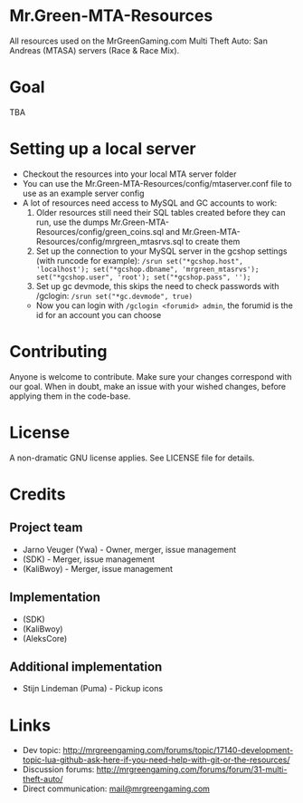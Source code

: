 # Mr.Green-MTA-Resources
All resources used on the MrGreenGaming.com Multi Theft Auto: San Andreas (MTASA) servers (Race &amp; Race Mix).

# Goal
TBA

# Setting up a local server
- Checkout the resources into your local MTA server folder
- You can use the Mr.Green-MTA-Resources/config/mtaserver.conf file to use as an example server config
- A lot of resources need access to MySQL and GC accounts to work:
  1. Older resources still need their SQL tables created before they can run, use the dumps Mr.Green-MTA-Resources/config/green_coins.sql and Mr.Green-MTA-Resources/config/mrgreen_mtasrvs.sql to create them
  2. Set up the connection to your MySQL server in the gcshop settings (with runcode for example): `/srun set("*gcshop.host", 'localhost'); set("*gcshop.dbname", 'mrgreen_mtasrvs'); set("*gcshop.user", 'root'); set("*gcshop.pass", '');`
  3. Set up gc devmode, this skips the need to check passwords with /gclogin: `/srun set("*gc.devmode", true)`
    * Now you can login with `/gclogin <forumid> admin`, the forumid is the id for an account you can choose

# Contributing
Anyone is welcome to contribute. Make sure your changes correspond with our goal. When in doubt, make an issue with your wished changes, before applying them in the code-base.

# License
A non-dramatic GNU license applies. See LICENSE file for details.

# Credits
## Project team
* Jarno Veuger (Ywa) - Owner, merger, issue management
* (SDK) - Merger, issue management
* (KaliBwoy) - Merger, issue management

## Implementation
* (SDK)
* (KaliBwoy)
* (AleksCore)

## Additional implementation
* Stijn Lindeman (Puma) - Pickup icons

# Links
* Dev topic: http://mrgreengaming.com/forums/topic/17140-development-topic-lua-github-ask-here-if-you-need-help-with-git-or-the-resources/
* Discussion forums: http://mrgreengaming.com/forums/forum/31-multi-theft-auto/
* Direct communication: mail@mrgreengaming.com
